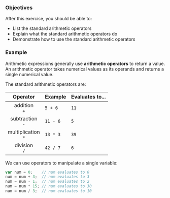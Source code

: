 <!--{ ids:[138], language:'JavaScript', type:'workshop', order: 12, name:'Arithmetic Operators I', description:'Use standard arithmetic operators to perform math operations.' }-->

### Objectives

After this exercise, you should be able to:

- List the standard arithmetic operators
- Explain what the standard arithmetic operators do
- Demonstrate how to use the standard arithmetic operators

### Example

Arithmetic expressions generally use __arithmetic operators__ to return a value. An arithmetic operator takes numerical values as its operands and returns a single numerical value.

The standard arithmetic operators are:

| Operator              | Example  | Evaluates to... |
| :-------------------: | -------- | --------------- |
| addition<br>`+`       | `5 + 6`  | `11`            |
| subtraction<br>`-`    | `11 - 6` | `5`             |
| multiplication<br>`*` | `13 * 3` | `39`            |
| division<br>`/`       | `42 / 7` | `6`             |

We can use operators to manipulate a single variable:

```js
var num = 0;    // num evaluates to 0
num = num + 3;  // num evaluates to 3
num = num - 1;  // num evaluates to 2
num = num * 15; // num evaluates to 30
num = num / 3;  // num evaluates to 10
```
